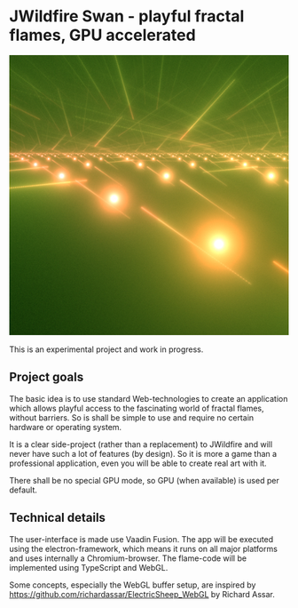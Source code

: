 # JWildfire Swan - playful fractal flames, GPU accelerated 

![Example](example1.jpg?raw=true)

This is an experimental project and work in progress.

## Project goals

The basic idea is to use standard Web-technologies to create an application which allows playful access to the fascinating world of fractal flames, without barriers.
So is shall be simple to use and require no certain hardware or operating system.

It is a clear side-project (rather than a replacement) to JWildfire and will never have such a lot of features (by design).
So it is more a game than a professional application, even you will be able to
create real art with it.

There shall be no special GPU mode, so GPU (when available) is used per default.

## Technical details
The user-interface is made use Vaadin Fusion.
The app will be executed using the electron-framework, which means it runs on all major platforms and uses internally a Chromium-browser. 
The flame-code will be implemented using TypeScript and WebGL.

Some concepts, especially the WebGL buffer setup, are inspired by 
https://github.com/richardassar/ElectricSheep_WebGL by Richard Assar.
